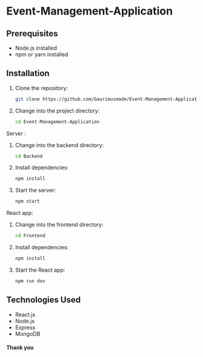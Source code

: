 # Event-Management-Application

## Prerequisites

- Node.js installed
- npm or yarn installed

## Installation

1. Clone the repository:

    ```bash
   git clone https://github.com/Gaurimusmade/Event-Management-Application.git
    ```

2. Change into the project directory:

    ```bash
    cd Event-Management-Application
    ```
    
Server : 

1. Change into the backend directory:

    ```bash
    cd Backend
    ```
    
2. Install dependencies:

    ```bash
    npm install
    ```
    
3. Start the server:

    ```bash
    npm start
    ```

 React app:

1. Change into the frontend directory:

    ```bash
    cd Frontend
    ```
    
2. Install dependencies:

    ```bash
    npm install
    ```
    
3. Start the React app:

     ```bash
    npm run dev
    ```

## Technologies Used

- React.js
- Node.js
- Express
- MongoDB

#### Thank you 
